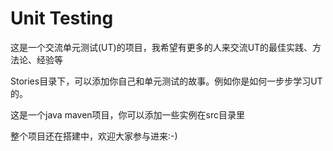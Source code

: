 Unit Testing
===

这是一个交流单元测试(UT)的项目，我希望有更多的人来交流UT的最佳实践、方法论、经验等

Stories目录下，可以添加你自己和单元测试的故事。例如你是如何一步步学习UT的。

这是一个java maven项目，你可以添加一些实例在src目录里

整个项目还在搭建中，欢迎大家参与进来:-)